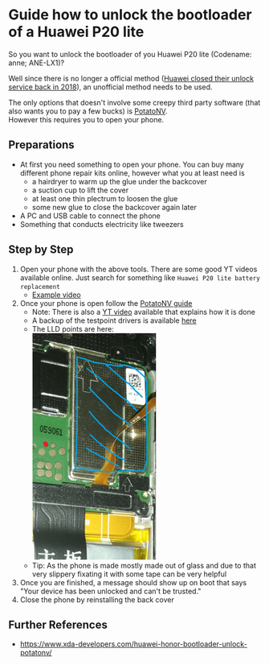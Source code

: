# Guide how to unlock the bootloader of a Huawei P20 lite

So you want to unlock the bootloader of you Huawei P20 lite (Codename: anne; ANE-LX1)?

Well since there is no longer a official method ([Huawei closed their unlock service back in 2018](https://www.xda-developers.com/huawei-stop-providing-bootloader-unlock-codes/)),
an unofficial method needs to be used.

The only options that doesn't involve some creepy third party software (that also wants you to pay a few bucks) is [PotatoNV](https://github.com/mashed-potatoes/PotatoNV).<br/>
However this requires you to open your phone.

## Preparations
* At first you need something to open your phone. You can buy many different phone repair kits online, however what you at least need is
  * a hairdryer to warm up the glue under the backcover
  * a suction cup to lift the cover
  * at least one thin plectrum to loosen the glue
  * some new glue to close the backcover again later
* A PC and USB cable to connect the phone
* Something that conducts electricity like tweezers

## Step by Step
1. Open your phone with the above tools. There are some good YT videos available online. Just search for something like ``Huawei P20 lite battery replacement``
   * [Example video](https://www.youtube.com/watch?v=E1fsb9Jws60)
3. Once your phone is open follow the [PotatoNV guide](https://github.com/mashed-potatoes/PotatoNV)
   * Note: There is also a [YT video](https://www.youtube.com/watch?v=YK9dlYUM6NM) available that explains how it is done
   * A backup of the testpoint drivers is available [here](./assets/drivers-testpoint.zip)
   * The LLD points are here:<br/><img src="./assets/LLD-P20lite.png" alt="LLD points" height=450/>
   * Tip: As the phone is made mostly made out of glass and due to that very slippery fixating it with some tape can be very helpful
4. Once you are finished, a message should show up on boot that says "Your device has been unlocked and can't be trusted."
5. Close the phone by reinstalling the back cover

## Further References
* https://www.xda-developers.com/huawei-honor-bootloader-unlock-potatonv/
